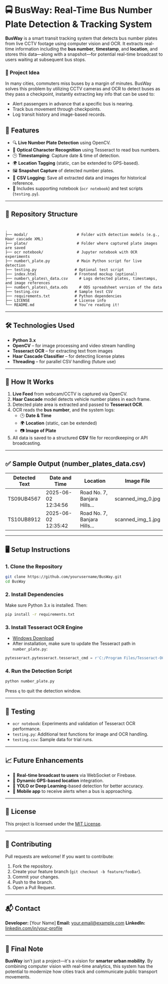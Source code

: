 


# 🚍 BusWay: Real-Time Bus Number Plate Detection & Tracking System

**BusWay** is a smart transit tracking system that detects bus number plates from live CCTV footage using computer vision and OCR. It extracts real-time information including the **bus number**, **timestamp**, and **location**, and stores this data—along with a snapshot—for potential real-time broadcast to users waiting at subsequent bus stops.

### 📌 Project Idea

In many cities, commuters miss buses by a margin of minutes. BusWay solves this problem by utilizing CCTV cameras and OCR to detect buses as they pass a checkpoint, instantly extracting key info that can be used to:
- Alert passengers in advance that a specific bus is nearing.
- Track bus movement through checkpoints.
- Log transit history and image-based records.


## 🚀 Features

- 🔍 **Live Number Plate Detection** using OpenCV.
- 🧠 **Optical Character Recognition** using Tesseract to read bus numbers.
- 🕒 **Timestamping**: Capture date & time of detection.
- 🌍 **Location Tagging** (static, can be extended to GPS-based).
- 🖼️ **Snapshot Capture** of detected number plates.
- 📁 **CSV Logging**: Save all extracted data and images for historical reference.
- 🧪 Includes supporting notebook (`ocr notebook`) and test scripts (`testing.py`).

---

## 📂 Repository Structure

```

.
├── modal/                      # Folder with detection models (e.g., Haar cascade XML)
├── plate/                      # Folder where captured plate images are saved
├── ocr notebook/               # Jupyter notebook with OCR experiments
├── number\_plate.py            # Main Python script for live detection
├── testing.py                 # Optional test script
├── index.html                 # Frontend mockup (optional)
├── number\_plates\_data.csv     # Logs detected plates, timestamps, and image references
├── number\_plates\_data.ods     # ODS spreadsheet version of the data
├── testing.csv                # Sample test CSV
├── requirements.txt           # Python dependencies
├── LICENSE                    # License info
└── README.md                  # You’re reading it!

````

---

## 🛠️ Technologies Used

- **Python 3.x**
- **OpenCV** – for image processing and video stream handling
- **Tesseract OCR** – for extracting text from images
- **Haar Cascade Classifier** – for detecting license plates
- **Threading** – for parallel CSV handling (future use)

---

## 🔧 How It Works

1. **Live Feed** from webcam/CCTV is captured via OpenCV.
2. **Haar Cascade** model detects vehicle number plates in each frame.
3. Detected plate area is extracted and passed to **Tesseract OCR**.
4. OCR reads the **bus number**, and the system logs:
    - 🕒 **Date & Time**
    - 🌍 **Location** (static, can be extended)
    - 📷 **Image of Plate**
5. All data is saved to a structured **CSV** file for recordkeeping or API broadcasting.

---

## ✅ Sample Output (number_plates_data.csv)

| Detected Text | Date and Time       | Location                       | Image File           |
|---------------|---------------------|--------------------------------|-----------------------|
| TS09UB4567    | 2025-06-02 12:34:56 | Road No. 7, Banjara Hills...   | scanned_img_0.jpg     |
| TS10UB8912    | 2025-06-02 12:35:42 | Road No. 7, Banjara Hills...   | scanned_img_1.jpg     |

---

## 🖥️ Setup Instructions

### 1. Clone the Repository
```bash
git clone https://github.com/yourusername/BusWay.git
cd BusWay
````

### 2. Install Dependencies

Make sure Python 3.x is installed. Then:

```bash
pip install -r requirements.txt
```

### 3. Install Tesseract OCR Engine

* [Windows Download](https://github.com/tesseract-ocr/tesseract)
* After installation, make sure to update the Tesseract path in `number_plate.py`:

```python
pytesseract.pytesseract.tesseract_cmd = r'C:/Program Files/Tesseract-OCR/tesseract.exe'
```

### 4. Run the Detection Script

```bash
python number_plate.py
```

Press `q` to quit the detection window.

---

## 🧪 Testing

* `ocr notebook`: Experiments and validation of Tesseract OCR performance.
* `testing.py`: Additional test functions for image and OCR handling.
* `testing.csv`: Sample data for trial runs.

---

## 📈 Future Enhancements

* 📡 **Real-time broadcast to users** via WebSocket or Firebase.
* 📍 **Dynamic GPS-based location** integration.
* 🤖 **YOLO or Deep Learning**-based detection for better accuracy.
* 📲 **Mobile app** to receive alerts when a bus is approaching.

---

## 📜 License

This project is licensed under the [MIT License](LICENSE).

---

## 🙌 Contributing

Pull requests are welcome! If you want to contribute:

1. Fork the repository.
2. Create your feature branch (`git checkout -b feature/fooBar`).
3. Commit your changes.
4. Push to the branch.
5. Open a Pull Request.

---

## 📬 Contact

**Developer:** \[Your Name]
**Email:** [your.email@example.com](yasirhussain0027@gmail.com)
**LinkedIn:** [linkedin.com/in/your-profile](https://linkedin.com/yasirhussain027)

---

## 📣 Final Note

**BusWay** isn’t just a project—it's a vision for **smarter urban mobility**. By combining computer vision with real-time analytics, this system has the potential to modernize how cities track and communicate public transport movements.

```


